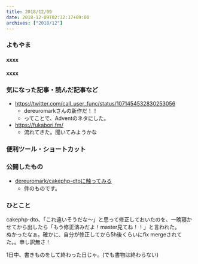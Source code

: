 ```yaml
---
title: 2018/12/09
date: 2018-12-09T02:32:17+09:00
archives: ["2018/12"]
---
```

### よもやま
#### xxxx

#### xxxx

### 気になった記事・読んだ記事など
* https://twitter.com/call_user_func/status/1071454532830253056
    * dereuromarkさんの新作だ！！
    * ってことで、Adventのネタにした。
* https://fukabori.fm/
    * 流れてきた。聞いてみようかな

### 便利ツール・ショートカット

### 公開したもの
* [dereuromark/cakephp\-dtoに触ってみる](https://cake.nichiyoubi.land/posts/27-cakephp-dto/)
    * 件のものです。

### ひとこと
cakephp-dto、「これ違いそうだな〜」と思って修正しておいたのを、一晩寝かせてから出したら「もう修正済みだよ！master見てね！！」と言われた。  
ぬかったなぁ。確かに、自分が修正してから5h後くらいにfix mergeされてた。。申し訳無さ！

1日中、書きものをして終わった日じゃ。(でも書物は終わらない)
